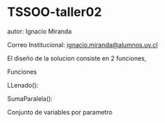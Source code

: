 # TSSOO-taller02
autor: Ignacio Miranda

Correo Institucional: ignacio.miranda@alumnos.uv.cl

El diseño de la solucion consiste en 2 funciones, 

Funciones

LLenado(): 

SumaParalela(): 

Conjunto de variables por parametro

  
